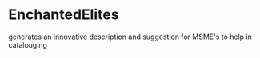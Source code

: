 # EnchantedElites
generates an innovative description and suggestion for MSME's to help in catalouging
